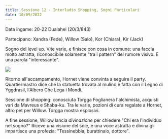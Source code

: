 ```yaml
---
title: Sessione 12 - Interludio Shopping, Sogni Particolari
date: 10/09/2022
---
```

Data ingame: 20-22 Dualahei (20/3/843)

Partecipano: Xandra (Fede), Willow (Salo), Kor (Chiara), Kir (Jack)

Sogno del level up. Vite varie, e finisce con cosa in comune: una faccia molto astratta, riconoscibile solamente "tra i pattern" del rumore visivo. E una parola "interessante".

![](https://i.imgur.com/DiX1dUq.jpg)

Ritorno all'accampamento, Hornet viene convinta a seguire il party. Quartiermastro dice che la statuetta trovata al mulino è fatta con il Legno di Yggdrasil, l'Albero Che Lega i Mondi.

Sessione di shopping: conosciuta Torgga Foglianera l'alchimista, acquisti vari da Mavreus e Shaba-ku. Tra le varie, pozioni di cura regalate a Hornet, altro pet per Willow. Torgga mostra esplosivi.

A fine sessione, Willow lancia _divinazione_ per chiedere "Chi era l'individuo nel sogno?" Riceve una visione del sole, e una voce astratta e divina gli impartisce una profezia: "Tessinebbia, burattinaio, dottore".
